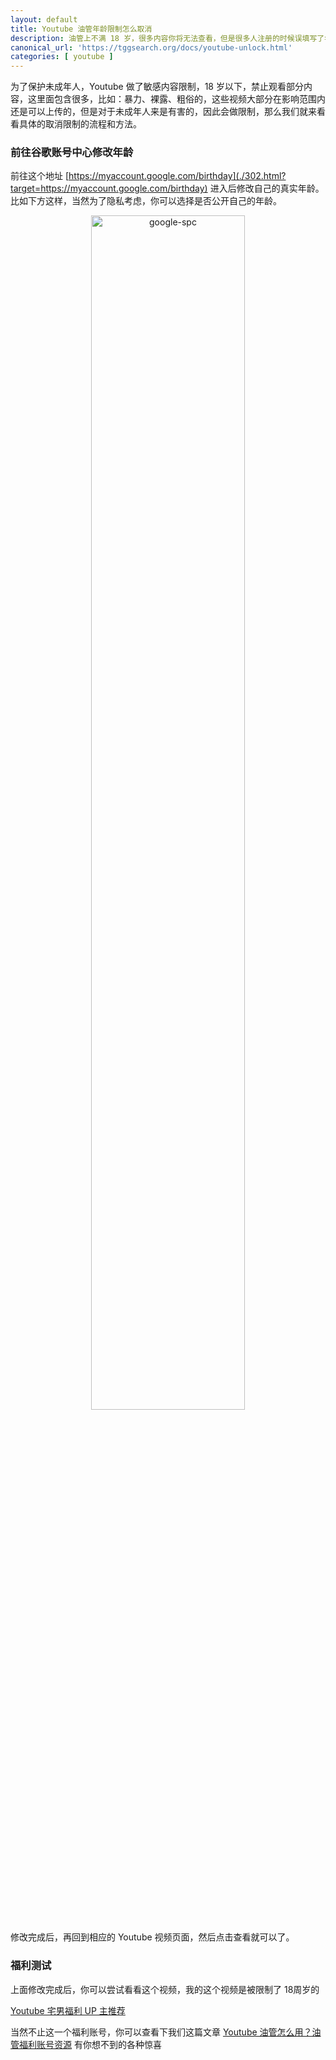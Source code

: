 ```yaml
---
layout: default
title: Youtube 油管年龄限制怎么取消
description: 油管上不满 18 岁，很多内容你将无法查看，但是很多人注册的时候误填写了年龄导致意外，因此这里特意教你如何修改你的年龄，避免被限制使用   
canonical_url: 'https://tggsearch.org/docs/youtube-unlock.html'
categories: [ youtube ]
---
```

为了保护未成年人，Youtube 做了敏感内容限制，18 岁以下，禁止观看部分内容，这里面包含很多，比如：暴力、裸露、粗俗的，这些视频大部分在影响范围内还是可以上传的，但是对于未成年人来是有害的，因此会做限制，那么我们就来看看具体的取消限制的流程和方法。

### 前往谷歌账号中心修改年龄
前往这个地址 [https://myaccount.google.com/birthday](./302.html?target=https://myaccount.google.com/birthday) 进入后修改自己的真实年龄。比如下方这样，当然为了隐私考虑，你可以选择是否公开自己的年龄。

<div align=center>
    <img alt="google-spc" src="https://cdn.jsdelivr.net/gh/tggsearch/tggsearch.github.io/assets/img/google-spc.webp" class="page-img" width="70%" onerror="this.onerror=null;this.src='/assets/img/google-spc.webp'" />
</div>

修改完成后，再回到相应的 Youtube 视频页面，然后点击查看就可以了。

### 福利测试
上面修改完成后，你可以尝试看看这个视频，我的这个视频是被限制了 18周岁的 

[Youtube 宅男福利 UP 主推荐](./302.html?target=https://www.youtube.com/watch?v=Jnsv3ujG6lc)

当然不止这一个福利账号，你可以查看下我们这篇文章 [Youtube 油管怎么用？油管福利账号资源](./youtube-start.html) 有你想不到的各种惊喜